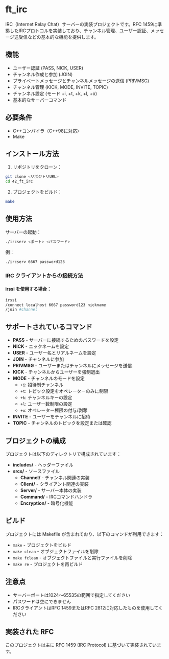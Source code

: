 # ft_irc

IRC（Internet Relay Chat）サーバーの実装プロジェクトです。RFC 1459に準拠したIRCプロトコルを実装しており、チャンネル管理、ユーザー認証、メッセージ送受信などの基本的な機能を提供します。

## 機能

- ユーザー認証 (PASS, NICK, USER)
- チャンネル作成と参加 (JOIN)
- プライベートメッセージとチャンネルメッセージの送信 (PRIVMSG)
- チャンネル管理 (KICK, MODE, INVITE, TOPIC)
- チャンネル設定 (モード +i, +t, +k, +l, +o)
- 基本的なサーバーコマンド

## 必要条件

- C++コンパイラ（C++98に対応）
- Make

## インストール方法

1. リポジトリをクローン：
```bash
git clone <リポジトリURL>
cd 42_ft_irc
```

2. プロジェクトをビルド：
```bash
make
```

## 使用方法

サーバーの起動：
```bash
./ircserv <ポート> <パスワード>
```

例：
```bash
./ircserv 6667 password123
```

### IRC クライアントからの接続方法

#### irssi を使用する場合：
```bash
irssi
/connect localhost 6667 password123 nickname
/join #channel
```

## サポートされているコマンド

- **PASS** - サーバーに接続するためのパスワードを設定
- **NICK** - ニックネームを設定
- **USER** - ユーザー名とリアルネームを設定
- **JOIN** - チャンネルに参加
- **PRIVMSG** - ユーザーまたはチャンネルにメッセージを送信
- **KICK** - チャンネルからユーザーを強制退出
- **MODE** - チャンネルのモードを設定
  - `+i`: 招待制チャンネル
  - `+t`: トピック設定をオペレーターのみに制限
  - `+k`: チャンネルキーの設定
  - `+l`: ユーザー数制限の設定
  - `+o`: オペレーター権限の付与/剥奪
- **INVITE** - ユーザーをチャンネルに招待
- **TOPIC** - チャンネルのトピックを設定または確認

## プロジェクトの構成

プロジェクトは以下のディレクトリで構成されています：

- **includes/** - ヘッダーファイル
- **srcs/** - ソースファイル
  - **Channel/** - チャンネル関連の実装
  - **Client/** - クライアント関連の実装
  - **Server/** - サーバー本体の実装
  - **Command/** - IRCコマンドハンドラ
  - **Encryption/** - 暗号化機能

## ビルド

プロジェクトには Makefile が含まれており、以下のコマンドが利用できます：

- `make` - プロジェクトをビルド
- `make clean` - オブジェクトファイルを削除
- `make fclean` - オブジェクトファイルと実行ファイルを削除
- `make re` - プロジェクトを再ビルド

## 注意点

- サーバーポートは1024〜65535の範囲で指定してください
- パスワードは空にできません
- IRCクライアントはRFC 1459またはRFC 2812に対応したものを使用してください

## 実装された RFC

このプロジェクトは主に RFC 1459 (IRC Protocol) に基づいて実装されています。